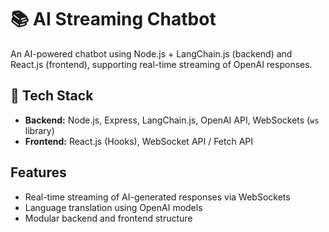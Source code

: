 # 📚 AI Streaming Chatbot

An AI-powered chatbot using Node.js + LangChain.js (backend) and React.js (frontend), supporting real-time streaming of OpenAI responses.

## 🔧 Tech Stack

- **Backend:** Node.js, Express, LangChain.js, OpenAI API, WebSockets (`ws` library)
- **Frontend:** React.js (Hooks), WebSocket API / Fetch API

## Features

- Real-time streaming of AI-generated responses via WebSockets
- Language translation using OpenAI models
- Modular backend and frontend structure
